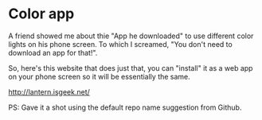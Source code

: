 # Color app

A friend showed me about thie "App he downloaded" to use different color lights on his phone screen. To which I screamed, "You don't need to download an app for that!".

So, here's this website that does just that, you can "install" it as a web app on your phone screen so it will be essentially the same.

http://lantern.isgeek.net/

PS: Gave it a shot using the default repo name suggestion from Github.
